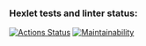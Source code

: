 ### Hexlet tests and linter status:
[![Actions Status](https://github.com/trair/frontend-project-11/workflows/hexlet-check/badge.svg)](https://github.com/trair/frontend-project-11/actions)
[![Maintainability](https://api.codeclimate.com/v1/badges/d60f60e645cabf0d8695/maintainability)](https://codeclimate.com/github/trair/frontend-project-11/maintainability)